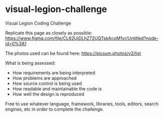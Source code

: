 # visual-legion-challenge
Visual Legion Coding Challenge

Replicate this page as closely as possible:
https://www.figma.com/file/CL62UjDLhZ72UQTskAcoM1vr/Untitled?node-id=0%3A1

The photos used can be found here:
https://picsum.photos/v2/list

What is being assessed:
 - How requirements are being interpreted
 - How problems are approached
 - How source control is being used
 - How readable and maintainable the code is
 - How well the design is reproduced
 
Free to use whatever language, framework, libraries, tools, editors, search engines, etc in order to complete the challenge. 
